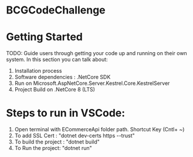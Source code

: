 # BCGCodeChallenge
# Getting Started
TODO: Guide users through getting your code up and running on their own system. In this section you can talk about:
1.	Installation process
2.	Software dependencies : .NetCore SDK
3.  Run on Microsoft.AspNetCore.Server.Kestrel.Core.KestrelServer
4. Project Build on .NetCore 8 (LTS)

# Steps to run in VSCode:
1. Open terminal with ECommerceApi folder path. Shortcut Key (Cntl+ ~)
2. To add SSL Cert : "dotnet dev-certs https --trust"
3. To build the project : "dotnet build"
4. To Run the project: "dotnet run"

